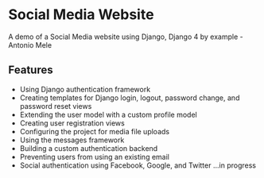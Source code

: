 # Social Media Website
A demo of a Social Media website using Django, Django 4 by example - Antonio Mele

## Features
* Using Django authentication framework
* Creating templates for Django login, logout, password change, and password reset views
* Extending the user model with a custom profile model
* Creating user registration views
* Configuring the project for media file uploads
* Using the messages framework
* Building a custom authentication backend
* Preventing users from using an existing email
* Social authentication using Facebook, Google, and Twitter ...in progress
